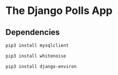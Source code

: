 # The Django Polls App

## Dependencies

```sh
pip3 install mysqlclient

pip3 install whitenoise

pip3 install django-environ
```
